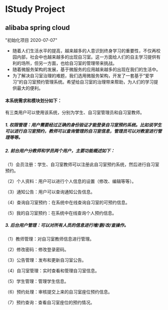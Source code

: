 # IStudy Project
## alibaba spring cloud

"初始化项目 2020-07-07"

* 随着人们生活水平的提高，越来越多的人意识到终身学习的重要性，不仅再校园内部，社会中也越来越多的出现自习室。这一方面给人们的自主学习提供有利的场所，但另一方面，也给自习室的管理带来挑战。
* 随着微服务架构的发展，基于微服务的应用越来越多的出现在我们的生活中。
* 为了解决自习室治理的难题，我们选用微服务架构，开发了一套基于“爱学习”的自习室预约管理系统。希望给自习室的治理带来帮助，为人们的学习提供最大的便利。

#### 本系统需求和模块划分如下：
有三类用户可以使用该系统，分别为学生、自习室管理员和自习室教师。
##### 1. 权限管理：用户需要经过正确的身份验证才能登录自习室预约系统。比如说学生可以进行自习室预约，教师可以查询管理的自习室信息，管理员可以对教室进行管理等等。

##### 2. 前台用户分教师和学员两个用户，主要功能概述如下：

（1）会员注册：学生、自习室教师可以注册此自习室预约系统，然后进行自习室预约。

（2）个人资料：用户可以进行个人信息的设置（修改、编辑等等）。

（3）通知公告：用户可以查询通知公告信息。

（4）查询自习室预约：在系统中在线查询自习室的可预约信息。

（5）我的自习室预约：在系统中在线查询个人预约信息。

##### 3. 后台用户管理：可以对所有人员的信息进行增/删/改/查操作。

（1）教师管理：对自习室教师信息进行管理。

（2）修改密码：修改登录密码。

（3）公告管理：发布和更新自习室公告。

（4）自习室管理：实时查看和管理自习室信息。

（5）学生管理：管理学生信息。

（6）预约处理：审核提交上来的自习室座位预约信息。

（7）预约查询：查看自习室座位的预约情况。




